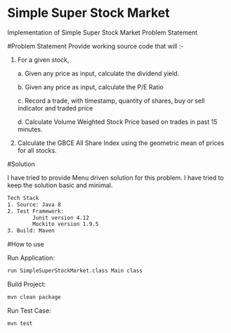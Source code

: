 # Simple Super Stock Market
Implementation of Simple Super Stock Market Problem Statement

#Problem Statement
Provide working source code that will :-
1. For a given stock,

    a. Given any price as input, calculate the dividend yield.
    
    b. Given any price as input, calculate the P/E Ratio
    
    c. Record a trade, with timestamp, quantity of shares, buy or sell indicator and traded price
    
    d. Calculate Volume Weighted Stock Price based on trades in past 15 minutes.
    
2. Calculate the GBCE All Share Index using the geometric mean of prices for all stocks.

#Solution

I have tried to provide Menu driven solution for this problem. I have tried to keep the solution basic and minimal.
```bash
Tech Stack
1. Source: Java 8
2. Test Framework: 
        Junit version 4.12
        Mockito version 1.9.5
3. Build: Maven
```
#How to use

Run Application:
```bash
run SimpleSuperStockMarket.class Main class
```
Build Project:
```bash
mvn clean package
```
Run Test Case:
```bash
mvn test
```

